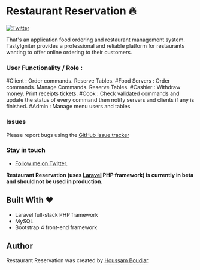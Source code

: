 Restaurant Reservation :fire:
============

[![Twitter](https://img.shields.io/twitter/follow/HoussamBoudiar.svg?label=Follow)](https://twitter.com/HoussamBoudiar)

That's an application food ordering and restaurant management system. TastyIgniter provides a professional and reliable platform for restaurants wanting to offer online ordering to their customers.

### User Functionality / Role :
#Client :
	Order commands.
	Reserve Tables.
#Food Servers :
    Order commands.
    Manage Commands.
	Reserve Tables.
#Cashier :
    Withdraw money.
    Print receipts tickets.
#Cook :
	Check validated commands and update the status of every command then notify servers and clients if any is finished.
#Admin :
	Manage menu users and tables



### Issues
Please report bugs using the [GitHub issue tracker](https://github.com/houssamboudiar/Restaurant/issues)

### Stay in touch
- [Follow me on Twitter](https://twitter.com/HoussamBoudiar/).

**Restaurant Reservation (uses [Laravel](https://laravel.com/) PHP framework) is currently in beta and should not be used in production.** 

## Built With :heart:
- Laravel full-stack PHP framework
- MySQL
- Bootstrap 4 front-end framework

## Author
Restaurant Reservation was created by [Houssam Boudiar](https://github.com/houssamboudiar).
